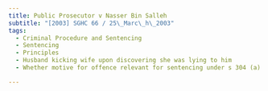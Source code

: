 ```yaml
---
title: Public Prosecutor v Nasser Bin Salleh 
subtitle: "[2003] SGHC 66 / 25\_Marc\_h\_2003"
tags:
  - Criminal Procedure and Sentencing
  - Sentencing
  - Principles
  - Husband kicking wife upon discovering she was lying to him
  - Whether motive for offence relevant for sentencing under s 304 (a) Penal Code, Cap 224.

---
```



